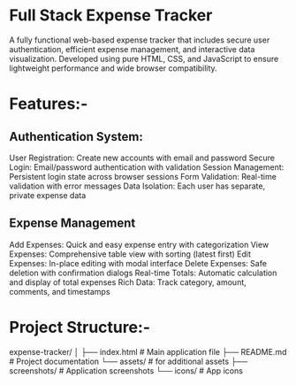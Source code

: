 # Full Stack Expense Tracker
A fully functional web-based expense tracker that includes secure user authentication, efficient expense management, and interactive data visualization. Developed using pure HTML, CSS, and JavaScript to ensure lightweight performance and wide browser compatibility.
# Features:-
## Authentication System:
User Registration: Create new accounts with email and password
Secure Login: Email/password authentication with validation
Session Management: Persistent login state across browser sessions
Form Validation: Real-time validation with error messages
Data Isolation: Each user has separate, private expense data
## Expense Management
Add Expenses: Quick and easy expense entry with categorization
View Expenses: Comprehensive table view with sorting (latest first)
Edit Expenses: In-place editing with modal interface
Delete Expenses: Safe deletion with confirmation dialogs
Real-time Totals: Automatic calculation and display of total expenses
Rich Data: Track category, amount, comments, and timestamps

# Project Structure:-
expense-tracker/
│
├── index.html          # Main application file
├── README.md           # Project documentation
└── assets/             # for additional assets
    ├── screenshots/    # Application screenshots
    └── icons/          # App icons
